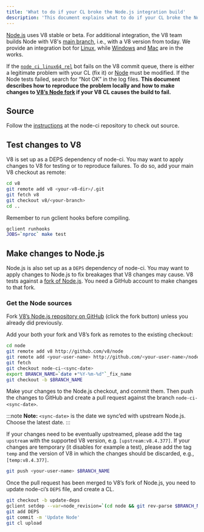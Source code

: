 ```yaml
---
title: 'What to do if your CL broke the Node.js integration build'
description: 'This document explains what to do if your CL broke the Node.js integration build.'
---
```

[Node.js](https://github.com/nodejs/node) uses V8 stable or beta. For additional integration, the V8 team builds Node with V8's [main branch](https://chromium.googlesource.com/v8/v8/+/refs/heads/main), i.e., with a V8 version from today. We provide an integration bot for [Linux](https://ci.chromium.org/p/node-ci/builders/ci/Node-CI%20Linux64), while [Windows](https://ci.chromium.org/p/node-ci/builders/ci/Node-CI%20Win64) and [Mac](https://ci.chromium.org/p/node-ci/builders/ci/Node-CI%20Mac64) are in the works.

If the [`node_ci_linux64_rel`](https://ci.chromium.org/p/node-ci/builders/try/node_ci_linux64_rel) bot fails on the V8 commit queue, there is either a legitimate problem with your CL (fix it) or [Node](https://github.com/v8/node/) must be modified. If the Node tests failed, search for “Not OK” in the log files. **This document describes how to reproduce the problem locally and how to make changes to [V8’s Node fork](https://github.com/v8/node/) if your V8 CL causes the build to fail.**

## Source

Follow the [instructions](https://chromium.googlesource.com/v8/node-ci) at the node-ci repository to check out source.

## Test changes to V8

V8 is set up as a DEPS dependency of node-ci. You may want to apply changes to V8 for testing or to reproduce failures. To do so, add your main V8 checkout as remote:

```bash
cd v8
git remote add v8 <your-v8-dir>/.git
git fetch v8
git checkout v8/<your-branch>
cd ..
```

Remember to run gclient hooks before compiling.

```bash
gclient runhooks
JOBS=`nproc` make test
```

## Make changes to Node.js

Node.js is also set up as a `DEPS` dependency of node-ci. You may want to apply changes to Node.js to fix breakages that V8 changes may cause. V8 tests against a [fork of Node.js](https://github.com/v8/node). You need a GitHub account to make changes to that fork.

### Get the Node sources

Fork [V8’s Node.js repository on GitHub](https://github.com/v8/node/) (click the fork button) unless you already did previously.

Add your both your fork and V8’s fork as remotes to the existing checkout:

```bash
cd node
git remote add v8 http://github.com/v8/node
git remote add <your-user-name> http://github.com/<your-user-name>/node
git fetch
git checkout node-ci-<sync-date>
export BRANCH_NAME=`date +"%Y-%m-%d"`_fix_name
git checkout -b $BRANCH_NAME
```

Make your changes to the Node.js checkout, and commit them. Then push the changes to GitHub and create a pull request against the branch `node-ci-<sync-date>`.

:::note
**Note:** `<sync-date>` is the date we sync’ed with upstream Node.js. Choose the latest date.
:::

If your changes need to be eventually upstreamed, please add the tag `upstream` with the supported V8 version, e.g. `[upstream:v8.4.377]`. If your changes are temporary (it disables for example a test), please add the tag `temp` and the version of V8 in which the changes should be discarded, e.g., `[temp:v8.4.377]`.

```bash
git push <your-user-name> $BRANCH_NAME
```

Once the pull request has been merged to V8’s fork of Node.js, you need to update node-ci’s `DEPS` file, and create a CL.

```bash
git checkout -b update-deps
gclient setdep --var=node_revision=`(cd node && git rev-parse $BRANCH_NAME)`
git add DEPS
git commit -m 'Update Node'
git cl upload
```
